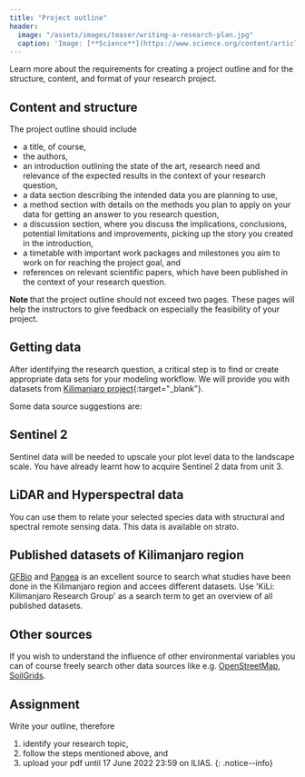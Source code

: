 ```yaml
---
title: "Project outline"
header:
  image: "/assets/images/teaser/writing-a-research-plan.jpg"
  caption: 'Image: [**Science**](https://www.science.org/content/article/writing-research-plan)'
---
```

Learn more about the requirements for creating a project outline and for the structure, content, and format of your research project.

<!--more-->

## Content and structure

The project outline should include

* a title, of course,
* the authors,
* an introduction outlining the state of the art, research need and relevance of the expected results in the context of your research question,
* a data section describing the intended data you are planning to use,
* a method section with details on the methods you plan to apply on your data for getting an answer to you research question,
* a discussion section, where you discuss the implications, conclusions, potential limitations and improvements, picking up the story you created in the introduction,
* a timetable with important work packages and milestones you aim to work on for reaching the project goal, and
* references on relevant scientific papers, which have been published in the context of your research question.

<b> Note </b> that the project outline should not exceed two pages. These pages will help the instructors to give feedback on especially the feasibility of your project.

## Getting data

After identifying the research question, a critical step is to find or create appropriate data sets for your modeling workflow. We will provide you with datasets from [Kilimanjaro project](http://85.214.102.111/kili_data/){:target="_blank"}.

Some data source suggestions are:

## Sentinel 2 

Sentinel data will be needed to upscale your plot level data to the landscape scale. You have already learnt how to acquire Sentinel 2 data from unit 3.

##  LiDAR and Hyperspectral data

You can use them to relate your selected species data with structural and spectral remote sensing data. This data is available on strato.

## Published datasets of Kilimanjaro region

[GFBio](https://www.gfbio.org/) and [Pangea](https://www.pangaea.de/) is an excellent source to search what studies have been done in the Kilimanjaro region and accees different datasets. 
Use 'KiLi: Kilimanjaro Research Group' as a search term to get an overview of all published datasets.

## Other sources

If you wish to understand the influence of other environmental variables you can of course freely search other data sources like e.g. [OpenStreetMap](https://www.openstreetmap.org/), [SoilGrids](https://soilgrids.org/).


## Assignment
Write your outline, therefore
1. identify your research topic, 
2. follow the steps mentioned above, and
3. upload your pdf until 17 June 2022 23:59 on ILIAS.
{: .notice--info}